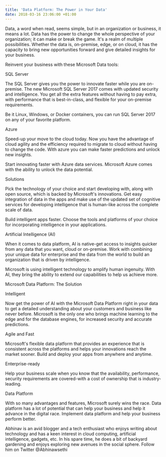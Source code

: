 ```yaml
---
title: 'Data Platform: The Power in Your Data'
date: 2018-03-16 23:06:00 +01:00
---
```


Data, a word when read, seems simple, but in an organization or business, it means a lot. Data has the power to change the whole perspective of your organization; it can make or break the game. It's a realm of multiple possibilities. Whether the data is, on-premise, edge, or on cloud, it has the capacity to bring new opportunities forward and give detailed insights for your business.

Reinvent your business with these Microsoft Data tools:

SQL Server

The SQL Server gives you the power to innovate faster while you are on-premise. The new Microsoft SQL Server 2017 comes with updated security and intelligence. You get all the extra features without having to pay extra, with performance that is best-in-class, and flexible for your on-premise requirements.

Be it Linux, Windows, or Docker containers, you can run SQL Server 2017 on any of your favorite platform.

Azure

Speed-up your move to the cloud today. Now you have the advantage of cloud agility and the efficiency required to migrate to cloud without having to change the code. With azure you can make faster predictions and unlock new insights.

Start innovating faster with Azure data services. Microsoft Azure comes with the ability to unlock the data potential.

Solutions

Pick the technology of your choice and start developing with, along with open source, which is backed by Microsoft's innovations. Get easy integration of data in the apps and make use of the updated set of cognitive services for developing intelligence that is human-like across the complete scale of data.

Build intelligent apps faster. Choose the tools and platforms of your choice for incorporating intelligence in your applications.

Artificial Intelligence (AI)

When it comes to data platform, AI is native-get access to insights quicker from any data that you want, cloud or on-premise. Work with combining your unique data for enterprise and the data from the world to build an organization that is driven by intelligence.

Microsoft is using intelligent technology to amplify human ingenuity. With AI, they bring the ability to extend our capabilities to help us achieve more.

Microsoft Data Platform: The Solution

Intelligent

Now get the power of AI with the Microsoft Data Platform right in your data to get a detailed understanding about your customers and business like never before. Microsoft is the only one who brings machine learning to the edge and for the database engines, for increased security and accurate predictions.

Agile and Fast

Microsoft's flexible data platform that provides an experience that is consistent across the platforms and helps your innovations reach the market sooner. Build and deploy your apps from anywhere and anytime.

Enterprise-ready

Help your business scale when you know that the availability, performance, security requirements are covered-with a cost of ownership that is industry-leading.

Data Platform

With so many advantages and features, Microsoft surely wins the race. Data platform has a lot of potential that can help your business and help it advance in the digital race. Implement data platform and help your business perform better.

Abhinav is an avid blogger and a tech enthusiast who enjoys writing about technology and has a keen interest in cloud computing, artificial intelligence, gadgets, etc. In his spare time, he does a bit of backyard gardening and enjoys exploring new avenues in the social sphere. Follow him on Twitter @Abhinawsethi